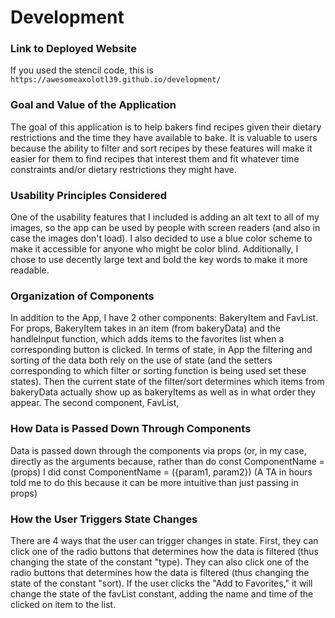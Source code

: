 # Development

### Link to Deployed Website
If you used the stencil code, this is `https://awesomeaxolotl39.github.io/development/`

### Goal and Value of the Application
The goal of this application is to help bakers find recipes given their dietary restrictions and the time they have available to bake. It is
valuable to users because the ability to filter and sort recipes by these features will make it easier for them to find recipes that interest them and fit whatever time constraints and/or dietary restrictions they might have. 

### Usability Principles Considered 
One of the usability features that I included is adding an alt text to all of my images, so the app can be used by people with screen readers (and also in case the images don't load). I also decided to use a blue color scheme to make it accessible for anyone who might be color blind. Additionally, I chose to use decently large text and bold the key words to make it more readable.

### Organization of Components
In addition to the App, I have 2 other components: BakeryItem and FavList. For props, BakeryItem takes in an item (from bakeryData) and the handleInput function, which adds items to the favorites list when a corresponding button is clicked. In terms of state, in App the filtering and sorting of the data both rely on the use of state (and the setters corresponding to which filter or sorting function is being used set these states). Then the current state of the filter/sort determines which items from bakeryData actually show up as bakeryItems as well as in what order they appear. The second component, FavList,  

### How Data is Passed Down Through Components
Data is passed down through the components via props (or, in my case, directly as the arguments because, rather than do 
const ComponentName = (props)
I did 
const ComponentName = ({param1, param2})
(A TA in hours told me to do this because it can be more intuitive than just passing in props)

### How the User Triggers State Changes
There are 4 ways that the user can trigger changes in state. First, they can click one of the radio buttons that determines how the data is filtered (thus changing the state of the constant "type). They can also click one of the radio buttons that determines how the data is filtered (thus changing the state of the constant "sort). If the user clicks the "Add to Favorites," it will change the state of the favList constant, adding the name and time of the clicked on item to the list. 

